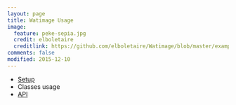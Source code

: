 ```yaml
---
layout: page
title: Watimage Usage
image:
  feature: peke-sepia.jpg
  credit: elboletaire
  creditlink: https://github.com/elboletaire/Watimage/blob/master/examples/files/LICENSE
comments: false
modified: 2015-12-10
---
```


- [Setup](./setup)
- Classes usage
- [API](/api)
